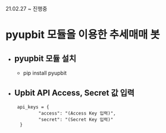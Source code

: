 21.02.27 ~ 진행중

# pyupbit 모듈을 이용한 추세매매 봇

* ## pyupbit 모듈 설치
   - pip install pyupbit
    
* ## Upbit API Access, Secret 값 입력
    <pre><code> api_keys = {
           "access": "(Access Key 입력)",
           "secret": "(Secret Key 입력)"
    }</code></pre>
